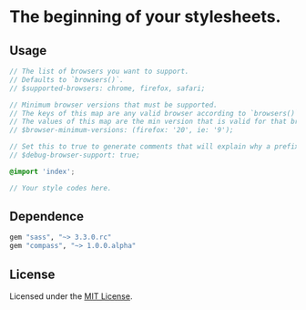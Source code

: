 # The beginning of your stylesheets.

## Usage

```scss
// The list of browsers you want to support.
// Defaults to `browsers()`.
// $supported-browsers: chrome, firefox, safari;

// Minimum browser versions that must be supported.
// The keys of this map are any valid browser according to `browsers()`.
// The values of this map are the min version that is valid for that browser according to `browser-versions($browser)`.
// $browser-minimum-versions: (firefox: '20', ie: '9');

// Set this to true to generate comments that will explain why a prefix was included or omitted.
// $debug-browser-support: true;

@import 'index';

// Your style codes here.
```

## Dependence

```ruby
gem "sass", "~> 3.3.0.rc"
gem "compass", "~> 1.0.0.alpha"
```

## License

Licensed under the [MIT License](http://www.opensource.org/licenses/mit-license.php).
